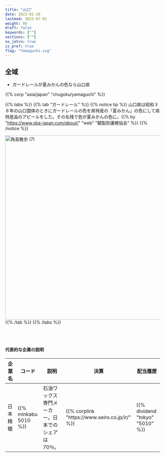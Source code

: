 ```yaml
---
title: "山口"
date: 2023-02-26
lastmod: 2023-07-01
weight: 80
draft: false
keywords: [""]
sections: [""]
no_jetro: true
is_pref: true
flag: "Yamaguchi.svg"
---
```



<div class="main-desciption country-description">
    <h2 class="section-title">全域</h2>
    <ul class="rule-list">
        <li>ガードレールが<span class="quiz">夏みかん</span>の色なら山口県</li>
    </ul>
    {{% corp "asia/japan" "chugoku/yamaguchi" %}}
</div>

{{% tabs %}}
{{% tab "ガードレール" %}}
{{% notice tip %}}
山口県は昭和３８年の山口国体のときにガードレールの色を県特産の「<span class="quiz">夏みかん</span>」の色にして県特産品のアピールをした。その名残で色が<span class="quiz">夏みかん</span>の色に。{{% by "https://www.sba-japan.com/about/" "web" "鋼製防護柵協会" %}}
{{% /notice %}}

<div class="googlemap-if">
<a data-flickr-embed="true" href="https://www.flickr.com/photos/kuruman/5051148788/in/photolist-8Gmsyd-piGbi7-PkWtpL-2f6Z7-22TBLQK-Y4rrzf-8GmZph-C6R7xS-27AhkYz-MKUSWc-8Giu8K-arctvq-274LNiV-8GiRPc-8G3X9d-7JHbNc-4mFn7y-cy2ufQ-pdTwT-8GiuFH-24Kfu3j-pN6r55-pzUGKT-cNzf5L-saJqaP-CTf1fW-82fAQ8-hXVudp-dFJRJN-4mBmhZ-27qFRkw-zK2bQz-8GiQoR-8GiSbT-KTP3zo-2a2DZKp-8Gn7xN-25Gd7iX-Ba2Ut3-21joiRG-2aq3zDG-8GnrHW-aEL78F-29PkGEm-26QptVA-296VoY-des4ps-MdcWwD-KmZZXo-8GiSyM" title="角島散歩 (7)"><img src="https://live.staticflickr.com/4078/5051148788_95a3bf26e9_c.jpg" width="800" height="600" alt="角島散歩 (7)"/></a><script async src="//embedr.flickr.com/assets/client-code.js" charset="utf-8"></script>
</div>
{{% /tab %}}
{{% /tabs %}}


<div class="container-corp mt-5" id="corp-desc" style="padding-top:50px">
    <h4 class="mb-4">代表的な企業の説明</h4>
    <table class="table table-striped table-bordered">
        <thead class="table-light">
            <tr>
                <th scope="col" class="col-width-2">企業名</th>
                <th scope="col" class="col-width-1">コード</th>
                <th scope="col" class="col-width-7">説明</th>
                <th scope="col" class="col-width-05">決算</th>
                <th scope="col" class="col-width-05">配当履歴</th>
            </tr>
        </thead>
        <tbody class="corp-desc">
            <tr>
                <td>日本精蠟</td>
                <td>{{% minkabu 5010 %}}</td>
                <td>石油ワックス専門メーカー。日本でのシェアは70％。</td>
                <td>{{% corplink "https://www.seiro.co.jp/ir/" %}}</td>
                <td>{{% dividend "tokyo" "5010" %}}</td>
            </tr>
        </tbody>
    </table>
</div>